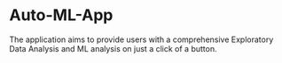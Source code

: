 # Auto-ML-App
The application aims to provide users with a comprehensive Exploratory Data Analysis and ML analysis on just a click of a button.
